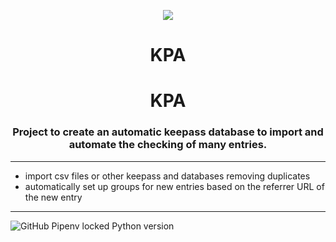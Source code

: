 <p align = 'center'><img src="https://i.imgur.com/J1h1OAg.png"></img>
<h1 align= 'center'> KPA</h1>
</p>

<h1 align= 'center'> KPA</h1>

<h3 align='center'>Project to create an automatic keepass database to import and automate the checking of many entries.</h3>


-------
- import csv files or other keepass and databases removing duplicates
- automatically set up groups for new entries based on the referrer URL of the new entry
-------
![GitHub Pipenv locked Python version](https://img.shields.io/github/pipenv/locked/python-version/Daniele-Polizzi/KPA)
